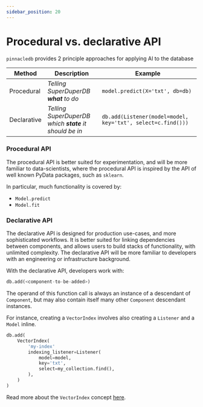 ```yaml
---
sidebar_position: 20
---
```


# Procedural vs. declarative API

`pinnacledb` provides 2 principle approaches for applying AI to the database

| Method | Description | Example |
| --- | --- | --- | 
| Procedural | *Telling SuperDuperDB **what** to do* | `model.predict(X='txt', db=db)` |
| Declarative | *Telling SuperDuperDB which **state** it should be in* | `db.add(Listener(model=model, key='txt', select=c.find()))` |

### Procedural API

The procedural API is better suited for experimentation, and will be more familiar to 
data-scientists, where the procedural API is inspired by the API of well known 
PyData packages, such as `sklearn`. 

In particular, much functionality is covered by:

- `Model.predict`
- `Model.fit`

### Declarative API

The declarative API is designed for production use-cases, and more sophisticated workflows.
It is better suited for linking dependencies between components, and allows users 
to build stacks of functionality, with unlimited complexity. The declarative API
will be more familiar to developers with an engineering or infrastructure background.

With the declarative API, developers work with:

```python
db.add(<component-to-be-added>)
```

The operand of this function call is always an instance of a descendant of `Component`, but may also
contain itself many other `Component` descendant instances.

For instance, creating a `VectorIndex` involves also 
creating a `Listener` and a `Model` inline.

```python
db.add(
    VectorIndex(
        'my-index'
        indexing_listener=Listener(
            model=model,
            key='txt',
            select=my_collection.find(),
        ),
    )
)
```

Read more about the `VectorIndex` concept [here](25_vector_search.mdx).